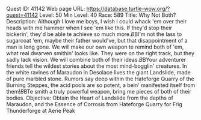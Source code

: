 Quest ID: 41142
Web page URL: https://database.turtle-wow.org/?quest=41142
Level: 50
Min Level: 40
Race: 589
Title: Why Not Both?
Description: Although I love me boys, I wish I could whack 'em over their heads with me hammer when I see 'em like this. If they'd stop their bickerin', they'd be able te achieve so much more.$B$BI'm not the lass to sugarcoat 'em, maybe their father would've, but that disappointment of a man is long gone. We will make our own weapon te remind both of 'em, what real dwarven smithin' looks like. They were on the right track, but they sadly lack vision. We will combine both of their ideas.$B$BYour adventurer friends tell the wildest stories about the most mind-bogglin' creatures. In the white ravines of Maraudon in Desolace lives the giant Landslide, made of pure marbled stone. Rumors say deep within the Hateforge Quarry of the Burning Steppes, the acid pools are so potent, a bein' manifested itself from them!$B$BTe smith a truly powerful weapon, bring me pieces of both of their bodies.
Objective: Obtain the Heart of Landslide from the depths of Maraudon, and the Essence of Corrosis from Hateforge Quarry for Frig Thunderforge at Aerie Peak
